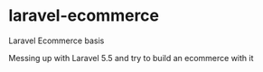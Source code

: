 # laravel-ecommerce
Laravel Ecommerce basis

Messing up with Laravel 5.5 and try to build an ecommerce with it
